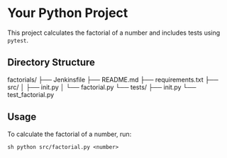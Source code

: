 # Your Python Project


This project calculates the factorial of a number and includes tests using `pytest`.

## Directory Structure
factorials/ 
├── Jenkinsfile 
├── README.md 
├── requirements.txt 
├── src/ 
│   ├── init.py 
│   └── factorial.py 
└── tests/ 
    ├── init.py
    └── test_factorial.py

## Usage

To calculate the factorial of a number, run:

```
sh python src/factorial.py <number>
```
